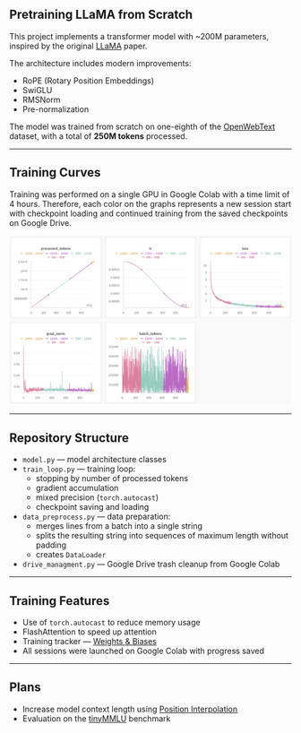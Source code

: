 ## Pretraining LLaMA from Scratch

This project implements a transformer model with ~200M parameters, inspired by the original [LLaMA](https://arxiv.org/abs/2302.13971) paper.

The architecture includes modern improvements:
- RoPE (Rotary Position Embeddings)
- SwiGLU
- RMSNorm
- Pre-normalization

The model was trained from scratch on one-eighth of the [OpenWebText](https://skylion007.github.io/OpenWebTextCorpus/) dataset, with a total of **250M tokens** processed.

---

## Training Curves

Training was performed on a single GPU in Google Colab with a time limit of 4 hours. Therefore, each color on the graphs represents a new session start with checkpoint loading and continued training from the saved checkpoints on Google Drive.

<p align="center">
  <img src="images/training_curves.png" alt="Training Curves" width="800"/>
</p>

---

## Repository Structure

- `model.py` — model architecture classes
- `train_loop.py` — training loop:
  - stopping by number of processed tokens
  - gradient accumulation
  - mixed precision (`torch.autocast`)
  - checkpoint saving and loading
- `data_preprocess.py` — data preparation:
  - merges lines from a batch into a single string
  - splits the resulting string into sequences of maximum length without padding
  - creates `DataLoader`
- `drive_managment.py` — Google Drive trash cleanup from Google Colab

---

## Training Features

- Use of `torch.autocast` to reduce memory usage
- FlashAttention to speed up attention
- Training tracker — [Weights & Biases](https://wandb.ai)
- All sessions were launched on Google Colab with progress saved

---

## Plans

- Increase model context length using [Position Interpolation](https://arxiv.org/pdf/2306.15595)
- Evaluation on the [tinyMMLU](https://huggingface.co/datasets/tinyBenchmarks/tinyMMLU) benchmark
